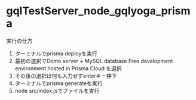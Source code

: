 # gqlTestServer_node_gqlyoga_prisma
実行の仕方
1. ターミナルでprisma deployを実行
2. 最初の選択でDemo server + MySQL database      Free development environment hosted in Prisma Cloud を選択
3. その後の選択は何も入力せずenterキー押下
4. ターミナルでprisma generateを実行
5. node src/index.jsでファイルを実行
